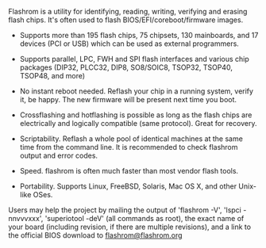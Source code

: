 Flashrom is a utility for identifying, reading, writing, verifying and erasing flash chips. It's often used to flash BIOS/EFI/coreboot/firmware images.

  * Supports more than 195 flash chips, 75 chipsets, 130 mainboards, and 17 devices (PCI or USB) which can be used as external programmers.

  * Supports parallel, LPC, FWH and SPI flash interfaces and various chip packages (DIP32, PLCC32, DIP8, SO8/SOIC8, TSOP32, TSOP40, TSOP48, and more)

  * No instant reboot needed. Reflash your chip in a running system, verify it, be happy. The new firmware will be present next time you boot.

  * Crossflashing and hotflashing is possible as long as the flash chips are electrically and logically compatible (same protocol). Great for recovery.

  * Scriptability. Reflash a whole pool of identical machines at the same time from the command line. It is recommended to check flashrom output and error codes.

  * Speed. flashrom is often much faster than most vendor flash tools.

  * Portability. Supports Linux, FreeBSD, Solaris, Mac OS X, and other Unix-like OSes.

Users may help the project by mailing the output of 'flashrom -V', 'lspci -nnvvvxxx', 'superiotool -deV' (all commands as root), the exact name of your board (including revision, if there are multiple revisions), and a link to the official BIOS download to flashrom@flashrom.org